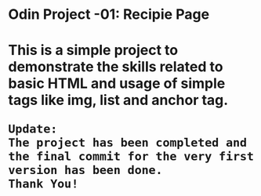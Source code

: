 <h1>Odin Project -01: Recipie Page<h1>
    This is a simple project to demonstrate the skills related to basic 
    HTML and usage of simple tags like img, list and anchor tag.

    Update:
    The project has been completed and the final commit for the very first version has been done.
    Thank You!